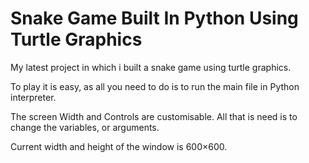 <h1>Snake Game Built In Python Using Turtle Graphics</h1>

<p>My latest project in which i built a snake game using turtle graphics.</p>
<p>To play it is easy, as all you need to do is to run the main file in Python interpreter.</p>

<p>The screen Width and Controls are customisable. All that is need is to change the variables, or arguments.</p>

<p>Current width and height of the window is 600×600.</p>
